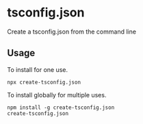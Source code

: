 # tsconfig.json

Create a tsconfig.json from the command line

## Usage

To install for one use.
```
npx create-tsconfig.json
```

To install globally for multiple uses.
```
npm install -g create-tsconfig.json
create-tsconfig.json
```
